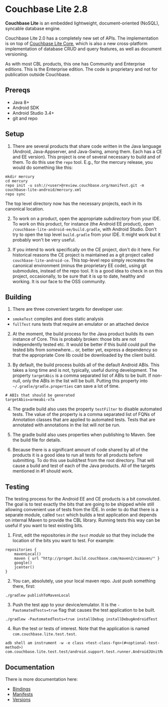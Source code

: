 
# Couchbase Lite 2.8

**Couchbase Lite** is an embedded lightweight, document-oriented (NoSQL), syncable database engine.

Couchbase Lite 2.0 has a completely new set of APIs. The implementation is on top of [Couchbase Lite Core](https://github.com/couchbase/couchbase-lite-core), which is also a new cross-platform implementation of database CRUD and query features, as well as document versioning.

As with most CBL products, this one has Community and Enterprise editions.
This is the Enterprise edition.  The code is proprietary and not for publication
outside Couchbase.

## Prereqs

- Java 8+
- Android SDK
- Android Studio 3.4+
- git and repo

## Setup

1. There are several products that share code written in the Java language
(Android, Java-Appserver, and Java-Swing, among them.  Each has a CE and EE version).
This project is one of several necessary to build and of them.  To do this
use the `repo` tool.  E.g., for the mercury release, you would do something like this:
```
mkdir mercury
cd mercury
repo init -u ssh://<user>@review.couchbase.org/manifest.git -m couchbase-lite-android/mercury.xml
repo sync
```
The top level directory now has the necessary projects, each in its canonical location.

2. To work on a product, open the appropriate *subdirectory* from your IDE.
To work on this product, for instance (the Android EE product),
open `/couchbase-lite-android-ee/build.gradle`, with Android Studio.
Don't try to open the top level `build.gradle` from your IDE.  It might
work but it probably won't be very useful.

3. If you intend to work specifically on the CE project, don't do it here.
For historical reasons the CE project is maintained as a git
project called `couchbase-lite-android-ce`.  This top-level repo simply
recreates the canonical environment (minus the proprietary EE code),
using git submodules, instead of the repo tool.  It is a good idea to
check in on this project, occasionally, to be sure that it is up to date,
healthy and working.  It is our face to the OSS community.

## Building
1. There are three convenient targets for developer use:
- `smokeTest` compiles and does static analysis
- `fullTest` runs tests that require an emulator or an attached device

2. At the moment, the build process for the Java product
builds its own instance of Core.  This is probably broken: those bits
are not independently tested etc.  It would be better if this build
could pull the tested bits from somewhere... or, better yet, express
a dependency so that the appropriate Core lib could be downloaded by the
client build.

3. By default, the build process builds all of the default Android ABIs.
This takes a long time and is not, typically, useful during development.
The property `targetAbis` is a comma separated list of ABIs to be built.
If non-null, only the ABIs in the list will be built.  Putting this
property into `~/.gradle/gradle.properties` can save a lot of time.
```
# ABIs that should be generated
targetAbis=armeabi-v7a
```

4. The gradle build also uses the property `testFilter` to disable
automated tests.  The value of the property is a comma separated list
of FQNs of Annotation classes that are  applied to automated tests.
Tests that are annotated with annotations in the list will *not* be run.

5. The gradle build also uses properties when publishing to Maven.
See the build file for details.

6. Because there is a significant amount of code shared by all of the products
it is a good idea to run all tests for all products before submitting.
To do this use build/test from the root directory.  That will cause a build
and test of each of the Java products.  All of the targets mentioned in
#1 should work.

## Testing

The testing process for the Android EE and CE products is a bit convoluted.
The goal is to test exactly the bits that are going to be shipped while
still allowing convenient use of tests from the IDE.  In order to do that
there is a separate module, called `test` which builds a test application
and depends on internal Maven to provide the CBL library.  Running
tests this way can be useful if you want to test existing bits.

1. First, edit the repositories *in the `test` module* so that they
include the location of the bits you want to test.  For example:
```
repositories {
    mavenLocal()
    maven { url "http://proget.build.couchbase.com/maven2/cimaven/" }
    google()
    jcenter()
}
```

2. You can, absolutely, use your local maven repo.  Just push something
there, first:
```
./gradlew publishToMavenLocal
```

3. Push the test app to your device/emulator.  It is the `-PautomatedTests=true`
flag that causes the test application to be built.
```
./gradlew -PautomatedTests=true installDebug installDebugAndroidTest
```

4. Run the test or tests of interest.  Note that the application is named `com.couchbase.lite.test.test`.
```
adb shell am instrument -w -e class <test-class-fqn>(#<optional-test-method>) com.couchbase.lite.test.test/android.support.test.runner.AndroidJUnitRunner
```


## Documentation

There is more documentation here:
- [Bindings](https://hub.internal.couchbase.com/confluence/display/cbeng/CouchbaseLite+Bindings%3A+Java)
- [Manifests](https://hub.internal.couchbase.com/confluence/display/cbeng/The+Wonderful+World+of+Manifests)
- [Versions](hhttps://hub.internal.couchbase.com/confluence/display/cbeng/The+Wonderful+World+of+Versions)
